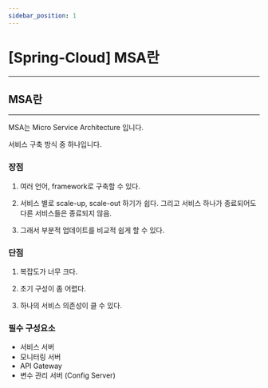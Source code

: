 ```yaml
---
sidebar_position: 1
---
```


# [Spring-Cloud] MSA란
---

## MSA란
---

MSA는 Micro Service Architecture 입니다.

서비스 구축 방식 중 하나입니다.


### 장점

1. 여러 언어, framework로 구축할 수 있다.

2. 서비스 별로 scale-up, scale-out 하기가 쉽다. 그리고 서비스 하나가 종료되어도 다른 서비스들은 종료되지 않음.

3. 그래서 부분적 업데이트를 비교적 쉽게 할 수 있다.

### 단점

1. 복잡도가 너무 크다.

2. 초기 구성이 좀 어렵다.

3. 하나의 서비스 의존성이 클 수 있다.

### 필수 구성요소

- 서비스 서버
- 모니터링 서버
- API Gateway
- 변수 관리 서버 (Config Server)